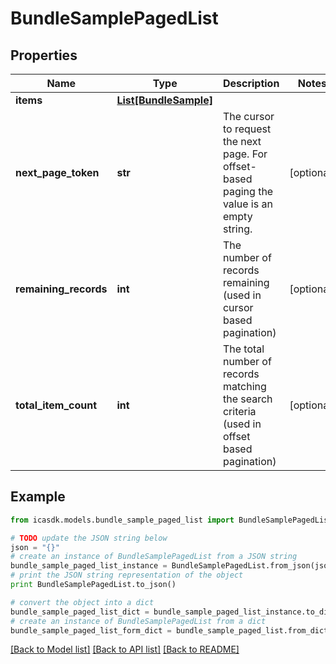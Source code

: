 # BundleSamplePagedList


## Properties
Name | Type | Description | Notes
------------ | ------------- | ------------- | -------------
**items** | [**List[BundleSample]**](BundleSample.md) |  | 
**next_page_token** | **str** | The cursor to request the next page. For offset-based paging the value is an empty string. | [optional] 
**remaining_records** | **int** | The number of records remaining (used in cursor based pagination) | [optional] 
**total_item_count** | **int** | The total number of records matching the search criteria (used in offset based pagination) | [optional] 

## Example

```python
from icasdk.models.bundle_sample_paged_list import BundleSamplePagedList

# TODO update the JSON string below
json = "{}"
# create an instance of BundleSamplePagedList from a JSON string
bundle_sample_paged_list_instance = BundleSamplePagedList.from_json(json)
# print the JSON string representation of the object
print BundleSamplePagedList.to_json()

# convert the object into a dict
bundle_sample_paged_list_dict = bundle_sample_paged_list_instance.to_dict()
# create an instance of BundleSamplePagedList from a dict
bundle_sample_paged_list_form_dict = bundle_sample_paged_list.from_dict(bundle_sample_paged_list_dict)
```
[[Back to Model list]](../README.md#documentation-for-models) [[Back to API list]](../README.md#documentation-for-api-endpoints) [[Back to README]](../README.md)


